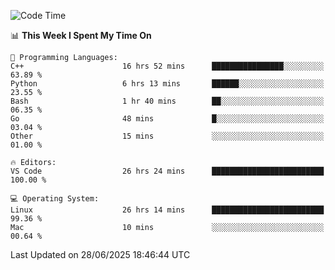 
<!--START_SECTION:waka-->
![Code Time](http://img.shields.io/badge/Code%20Time-3%2C561%20hrs%2048%20mins-blue)

📊 **This Week I Spent My Time On** 

```text
💬 Programming Languages: 
C++                      16 hrs 52 mins      ████████████████░░░░░░░░░   63.89 % 
Python                   6 hrs 13 mins       ██████░░░░░░░░░░░░░░░░░░░   23.55 % 
Bash                     1 hr 40 mins        ██░░░░░░░░░░░░░░░░░░░░░░░   06.35 % 
Go                       48 mins             █░░░░░░░░░░░░░░░░░░░░░░░░   03.04 % 
Other                    15 mins             ░░░░░░░░░░░░░░░░░░░░░░░░░   01.00 % 

🔥 Editors: 
VS Code                  26 hrs 24 mins      █████████████████████████   100.00 % 

💻 Operating System: 
Linux                    26 hrs 14 mins      █████████████████████████   99.36 % 
Mac                      10 mins             ░░░░░░░░░░░░░░░░░░░░░░░░░   00.64 % 
```


 Last Updated on 28/06/2025 18:46:44 UTC
<!--END_SECTION:waka-->

